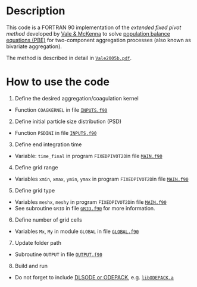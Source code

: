 # Description

This code is a FORTRAN 90 implementation of the *extended fixed pivot method* developed by [Vale & McKenna](https://doi.org/10.1021/ie050179s) to solve [population balance equations (PBE)](https://en.wikipedia.org/wiki/Population_balance_equation) for two-component aggregation processes (also known as bivariate aggregation).

The method is described in detail in [`Vale2005b.pdf`](/Vale2005b.pdf).

# How to use the code

1. Define the desired aggregation/coagulation kernel
- Function `COAGKERNEL` in file [`INPUTS.f90`](/code/INPUTS.f90)

2. Define initial particle size distribution (PSD)
- Function `PSDINI` in file [`INPUTS.f90`](/code/INPUTS.f90)

3. Define end integration time
- Variable: `time_final` in program `FIXEDPIVOT2D`in file [`MAIN.f90`](/code/MAIN.f90)

4. Define grid range
- Variables `xmin`, `xmax`, `ymin`, `ymax` in program `FIXEDPIVOT2D`in file [`MAIN.f90`](/code/MAIN.f90)

5. Define grid type
- Variables `meshx`, `meshy` in program `FIXEDPIVOT2D`in file [`MAIN.f90`](/code/MAIN.f90)
- See subroutine `GRID` in file [`GRID.f90`](/code/GRID.f90) for more information.

6. Define number of grid cells
- Variables `Mx`, `My` in module `GLOBAL` in file [`GLOBAL.f90`](/code/GLOBAL.f90)

7. Update folder path
- Subroutine `OUTPUT` in file [`OUTPUT.f90`](/code/OUTPUT.f90)

8. Build and run
- Do not forget to include [DLSODE or ODEPACK](https://computing.llnl.gov/casc/odepack/), 
e.g. [`libODEPACK.a`](/code/libODEPACK.a) 
